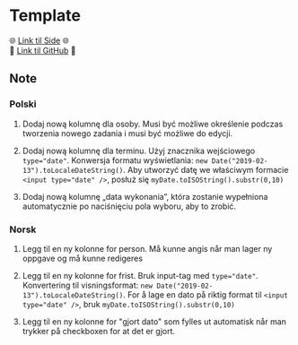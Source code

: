 # Template

🌐 [Link til Side][1] 🌐  
📂 [Link til GitHub][2] 📂

## Note

### Polski

1. Dodaj nową kolumnę dla osoby. Musi być możliwe określenie podczas tworzenia nowego zadania i musi być możliwe do edycji.

1. Dodaj nową kolumnę dla terminu. Użyj znacznika wejściowego `type="date"`. Konwersja formatu wyświetlania: `new Date("2019-02-13").toLocaleDateString()`. Aby utworzyć datę we właściwym formacie `<input type="date" />`, posłuż się `myDate.toISOString().substr(0,10)`

1. Dodaj nową kolumnę „data wykonania”, która zostanie wypełniona automatycznie po naciśnięciu pola wyboru, aby to zrobić.

### Norsk

1. Legg til en ny kolonne for person. Må kunne angis når man lager ny oppgave og må kunne redigeres

1. Legg til en ny kolonne for frist. Bruk input-tag med `type="date"`. Konvertering til visningsformat: `new Date("2019-02-13").toLocaleDateString()`. For å lage en dato på riktig format til `<input type="date" />`, bruk `myDate.toISOString().substr(0,10)`

1. Legg til en ny kolonne for "gjort dato" som fylles ut automatisk når man trykker på checkboxen for at det er gjort.

[1]: https://krzysztofga.github.io/GetAcademy/Module-2/oppgaver/2-objekter-med-egne-felt
[2]: https://github.com/KrzysztofGA/GetAcademy/tree/master/Module-2/oppgaver/2-objekter-med-egne-felt
